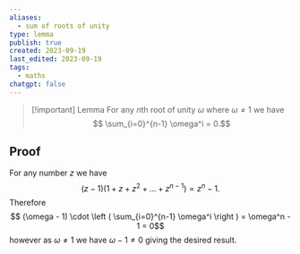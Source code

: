 ```yaml
---
aliases:
  - sum of roots of unity
type: lemma
publish: true
created: 2023-09-19
last_edited: 2023-09-19
tags:
  - maths
chatgpt: false
---
```

>[!important] Lemma
>For any $n$th root of unity $\omega$ where $\omega \not = 1$ we have
>$$ \sum_{i=0}^{n-1} \omega^i = 0.$$
## Proof

For any number $z$ we have
$$(z - 1)(1 + z + z^2 + \ldots + z^{n-1}) = z^n - 1.$$
Therefore 
$$ (\omega - 1) \cdot \left ( \sum_{i=0}^{n-1} \omega^i \right ) = \omega^n - 1 = 0$$
however as $\omega \not = 1$ we have $\omega - 1 \not = 0$ giving the desired result.